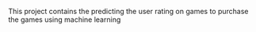This project contains the predicting the user rating on games to purchase the games using machine learning
